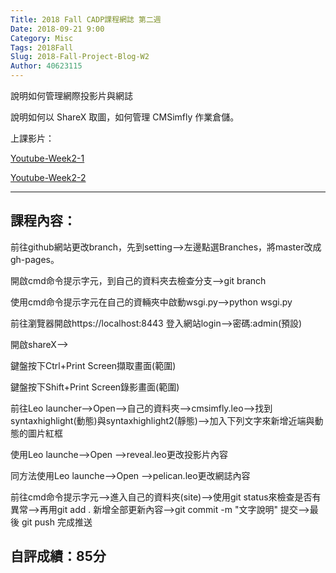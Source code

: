 ```yaml
---
Title: 2018 Fall CADP課程網誌 第二週
Date: 2018-09-21 9:00
Category: Misc
Tags: 2018Fall
Slug: 2018-Fall-Project-Blog-W2
Author: 40623115
---
```


說明如何管理網際投影片與網誌

說明如何以 ShareX 取圖，如何管理 CMSimfly 作業倉儲。

<!-- PELICAN_END_SUMMARY -->

上課影片：

[Youtube-Week2-1](https://www.youtube.com/watch?v=hEkMv2KqixY&t=141s)

[Youtube-Week2-2](https://www.youtube.com/watch?v=PNfuu95a3ns&t=746s)

----

課程內容：
----

前往github網站更改branch，先到setting-->左邊點選Branches，將master改成gh-pages。

開啟cmd命令提示字元，到自己的資料夾去檢查分支-->git branch

使用cmd命令提示字元在自己的資輛夾中啟動wsgi.py-->python wsgi.py

前往瀏覽器開啟https://localhost:8443
登入網站login-->密碼:admin(預設)

開啟shareX-->

鍵盤按下Ctrl+Print Screen擷取畫面(範圍)

鍵盤按下Shift+Print Screen錄影畫面(範圍)

前往Leo launcher-->Open-->自己的資料夾-->cmsimfly.leo-->找到syntaxhighlight(動態)與syntaxhighlight2(靜態)-->加入下列文字來新增近端與動態的圖片紅框

<a><style>
img {
    border: 3px solid red;
}
</style></a>

使用Leo launche-->Open -->reveal.leo更改投影片內容

同方法使用Leo launche-->Open -->pelican.leo更改網誌內容

前往cmd命令提示字元-->進入自己的資料夾(site)-->使用git status來檢查是否有異常-->再用git add . 新增全部更新內容-->git commit -m "文字說明" 提交-->最後 git push 完成推送

自評成績：85分
----
